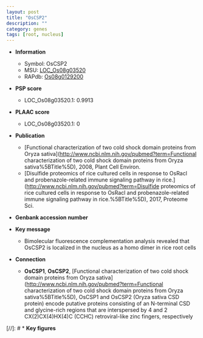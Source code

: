 ```yaml
---
layout: post
title: "OsCSP2"
description: ""
category: genes
tags: [root, nucleus]
---
```


* **Information**  
    + Symbol: OsCSP2  
    + MSU: [LOC_Os08g03520](http://rice.plantbiology.msu.edu/cgi-bin/ORF_infopage.cgi?orf=LOC_Os08g03520)  
    + RAPdb: [Os08g0129200](http://rapdb.dna.affrc.go.jp/viewer/gbrowse_details/irgsp1?name=Os08g0129200)  

* **PSP score**  
    + LOC_Os08g03520.1: 0.9913 

* **PLAAC score**  
    + LOC_Os08g03520.1: 0 

* **Publication**  
    + [Functional characterization of two cold shock domain proteins from Oryza sativa](http://www.ncbi.nlm.nih.gov/pubmed?term=Functional characterization of two cold shock domain proteins from Oryza sativa%5BTitle%5D), 2008, Plant Cell Environ.
    + [Disulfide proteomics of rice cultured cells in response to OsRacl and probenazole-related immune signaling pathway in rice.](http://www.ncbi.nlm.nih.gov/pubmed?term=Disulfide proteomics of rice cultured cells in response to OsRacl and probenazole-related immune signaling pathway in rice.%5BTitle%5D), 2017, Proteome Sci.

* **Genbank accession number**  

* **Key message**  
    + Bimolecular fluorescence complementation analysis revealed that OsCSP2 is localized in the nucleus as a homo dimer in rice root cells

* **Connection**  
    + __OsCSP1__, __OsCSP2__, [Functional characterization of two cold shock domain proteins from Oryza sativa](http://www.ncbi.nlm.nih.gov/pubmed?term=Functional characterization of two cold shock domain proteins from Oryza sativa%5BTitle%5D), OsCSP1 and OsCSP2 (Oryza sativa CSD protein) encode putative proteins consisting of an N-terminal CSD and glycine-rich regions that are interspersed by 4 and 2 CX(2)CX(4)HX(4)C (CCHC) retroviral-like zinc fingers, respectively

[//]: # * **Key figures**  


